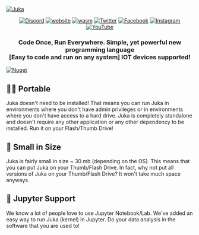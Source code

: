 <p align="center">
  
  [![Juka](https://github.com/jukaLang/.github/raw/main/profile/juka_established.png)](https://jukalang.com)
    
  <center>

  [![Discord](https://img.shields.io/badge/Discord-5865F2?style=for-the-badge&logo=discord&logoColor=white)](https://discord.gg/MsKWsErzfp)
  [![website](https://img.shields.io/badge/website-000000?style=for-the-badge&logo=About.me&logoColor=white)](https://jukalang.com)
  [![wasm](https://img.shields.io/badge/wasm-00aa00?style=for-the-badge&logo=WebAssembly&logoColor=white)](https://wasm.jukalang.com)
  [![Twitter](https://img.shields.io/badge/Twitter-1DA1F2?style=for-the-badge&logo=twitter&logoColor=white)](https://twitter.com/jukalang)
  [![Facebook](https://img.shields.io/badge/Facebook-1877F2?style=for-the-badge&logo=facebook&logoColor=white)](https://www.facebook.com/jukalang)
  [![Instagram](https://img.shields.io/badge/Instagram-E4405F?style=for-the-badge&logo=instagram&logoColor=white)](https://www.instagram.com/jukalanguage/)
  [![YouTube](https://img.shields.io/badge/YouTube-FF0000?style=for-the-badge&logo=youtube&logoColor=white)](https://www.youtube.com/@jukaLang)
  
  </center>

  <h3 align="center"><b>Code Once, Run Everywhere. Simple, yet powerful new programming language</b> <br> [Easy to code and run on any system] IOT devices supported!</h3>

</p>

[![Nuget](https://img.shields.io/nuget/dt/JukaCompiler)](https://www.nuget.org/packages/JukaCompiler)

## 👨‍💻 Portable
Juka doesn't need to be installed! That means you can run Juka in environments where you don't have admin privileges or in environments where you don't have access to a hard drive. Juka is completely standalone and doesn't require any other application or any other dependency to be installed. Run it on your Flash/Thumb Drive!

## 🤏 Small in Size
Juka is fairly small in size ~ 30 mb (depending on the OS). This means that you can put Juka on your Thumb/Flash Drive. In fact, why not put all versions of Juka on your Thumb/Flash Drive? It won't take much space anyways.

## 🐍 Jupyter Support
We know a lot of people love to use Jupyter Notebook/Lab. We've added an easy way to run Juka (kernel) in Jupyter. Do your data analysis in the software that you are used to!
